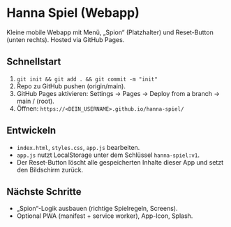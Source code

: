 # Hanna Spiel (Webapp)

Kleine mobile Webapp mit Menü, „Spion“ (Platzhalter) und Reset-Button (unten rechts).
Hosted via GitHub Pages.

## Schnellstart
1. `git init && git add . && git commit -m "init"`
2. Repo zu GitHub pushen (origin/main).
3. GitHub Pages aktivieren: Settings → Pages → Deploy from a branch → main / (root).
4. Öffnen: `https://<DEIN_USERNAME>.github.io/hanna-spiel/`

## Entwickeln
- `index.html`, `styles.css`, `app.js` bearbeiten.
- `app.js` nutzt LocalStorage unter dem Schlüssel `hanna-spiel:v1`.
- Der Reset-Button löscht alle gespeicherten Inhalte dieser App und setzt den Bildschirm zurück.

## Nächste Schritte
- „Spion“-Logik ausbauen (richtige Spielregeln, Screens).
- Optional PWA (manifest + service worker), App-Icon, Splash.
